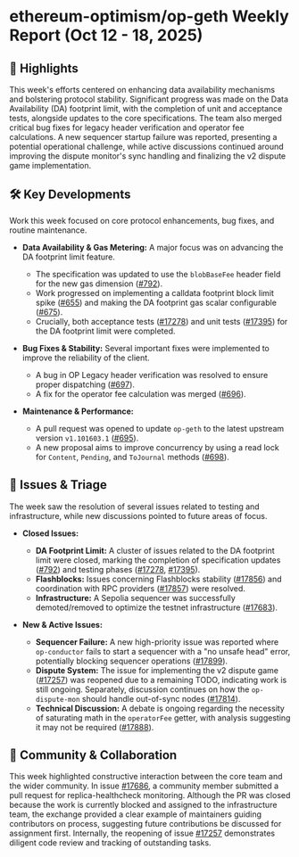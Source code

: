 # ethereum-optimism/op-geth Weekly Report (Oct 12 - 18, 2025)

## 🚀 Highlights
This week's efforts centered on enhancing data availability mechanisms and bolstering protocol stability. Significant progress was made on the Data Availability (DA) footprint limit, with the completion of unit and acceptance tests, alongside updates to the core specifications. The team also merged critical bug fixes for legacy header verification and operator fee calculations. A new sequencer startup failure was reported, presenting a potential operational challenge, while active discussions continued around improving the dispute monitor's sync handling and finalizing the v2 dispute game implementation.

## 🛠️ Key Developments
Work this week focused on core protocol enhancements, bug fixes, and routine maintenance.

- **Data Availability & Gas Metering:** A major focus was on advancing the DA footprint limit feature.
    - The specification was updated to use the `blobBaseFee` header field for the new gas dimension ([#792](https://github.com/ethereum-optimism/op-geth/issues/792)).
    - Work progressed on implementing a calldata footprint block limit spike ([#655](https://github.com/ethereum-optimism/op-geth/pull/655)) and making the DA footprint gas scalar configurable ([#675](https://github.com/ethereum-optimism/op-geth/pull/675)).
    - Crucially, both acceptance tests ([#17278](https://github.com/ethereum-optimism/op-geth/issues/17278)) and unit tests ([#17395](https://github.com/ethereum-optimism/op-geth/issues/17395)) for the DA footprint limit were completed.

- **Bug Fixes & Stability:** Several important fixes were implemented to improve the reliability of the client.
    - A bug in OP Legacy header verification was resolved to ensure proper dispatching ([#697](https://github.com/ethereum-optimism/op-geth/pull/697)).
    - A fix for the operator fee calculation was merged ([#696](https://github.com/ethereum-optimism/op-geth/pull/696)).

- **Maintenance & Performance:**
    - A pull request was opened to update `op-geth` to the latest upstream version `v1.101603.1` ([#695](https://github.com/ethereum-optimism/op-geth/pull/695)).
    - A new proposal aims to improve concurrency by using a read lock for `Content`, `Pending`, and `ToJournal` methods ([#698](https://github.com/ethereum-optimism/op-geth/pull/698)).

## 🐛 Issues & Triage
The week saw the resolution of several issues related to testing and infrastructure, while new discussions pointed to future areas of focus.

- **Closed Issues:**
    - **DA Footprint Limit:** A cluster of issues related to the DA footprint limit were closed, marking the completion of specification updates ([#792](https://github.com/ethereum-optimism/op-geth/issues/792)) and testing phases ([#17278](https://github.com/ethereum-optimism/op-geth/issues/17278), [#17395](https://github.com/ethereum-optimism/op-geth/issues/17395)).
    - **Flashblocks:** Issues concerning Flashblocks stability ([#17856](https://github.com/ethereum-optimism/op-geth/issues/17856)) and coordination with RPC providers ([#17857](https://github.com/ethereum-optimism/op-geth/issues/17857)) were resolved.
    - **Infrastructure:** A Sepolia sequencer was successfully demoted/removed to optimize the testnet infrastructure ([#17683](https://github.com/ethereum-optimism/op-geth/issues/17683)).

- **New & Active Issues:**
    - **Sequencer Failure:** A new high-priority issue was reported where `op-conductor` fails to start a sequencer with a "no unsafe head" error, potentially blocking sequencer operations ([#17899](https://github.com/ethereum-optimism/op-geth/issues/17899)).
    - **Dispute System:** The issue for implementing the v2 dispute game ([#17257](https://github.com/ethereum-optimism/op-geth/issues/17257)) was reopened due to a remaining TODO, indicating work is still ongoing. Separately, discussion continues on how the `op-dispute-mon` should handle out-of-sync nodes ([#17814](https://github.com/ethereum-optimism/op-geth/issues/17814)).
    - **Technical Discussion:** A debate is ongoing regarding the necessity of saturating math in the `operatorFee` getter, with analysis suggesting it may not be required ([#17888](https://github.com/ethereum-optimism/op-geth/issues/17888)).

## 💬 Community & Collaboration
This week highlighted constructive interaction between the core team and the wider community. In issue [#17686](https://github.com/ethereum-optimism/op-geth/issues/17686), a community member submitted a pull request for replica-healthcheck monitoring. Although the PR was closed because the work is currently blocked and assigned to the infrastructure team, the exchange provided a clear example of maintainers guiding contributors on process, suggesting future contributions be discussed for assignment first. Internally, the reopening of issue [#17257](https://github.com/ethereum-optimism/op-geth/issues/17257) demonstrates diligent code review and tracking of outstanding tasks.